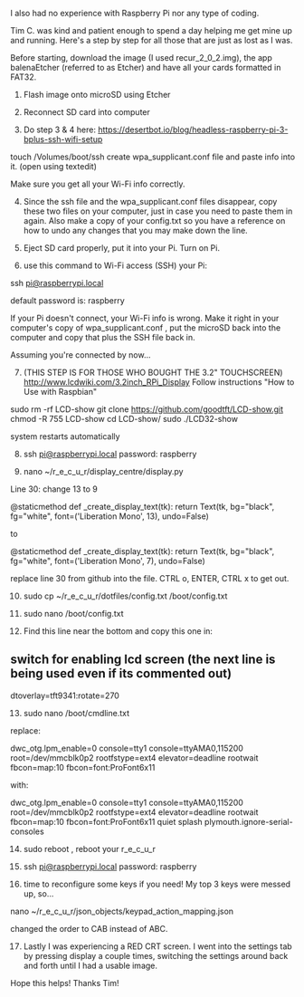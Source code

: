 I also had no experience with Raspberry Pi nor any type of coding. 

Tim C. was kind and patient enough to spend a day helping me get mine up and running. Here's a step by step for all those that are just as lost as I was.

Before starting, download the image (I used recur_2_0_2.img), the app balenaEtcher (referred to as Etcher) and have all your cards formatted in FAT32.

1. Flash image onto microSD using Etcher

2. Reconnect SD card into computer

3. Do step 3 & 4 here: https://desertbot.io/blog/headless-raspberry-pi-3-bplus-ssh-wifi-setup

touch /Volumes/boot/ssh
create wpa_supplicant.conf file and paste info into it. (open using textedit)

Make sure you get all your Wi-Fi info correctly.

4. Since the ssh file and the wpa_supplicant.conf files disappear, copy these two files on your computer, just in case you need to paste them in again. Also make a copy of your config.txt so you have a reference on how to undo any changes that you may make down the line. 

5. Eject SD card properly, put it into your Pi. Turn on Pi.

6. use this command to Wi-Fi access (SSH) your Pi:

ssh pi@raspberrypi.local

default password is: raspberry

If your Pi doesn't connect, your Wi-Fi info is wrong. Make it right in your computer's copy of wpa_supplicant.conf , put the microSD back into the computer and copy that plus the SSH file back in.

Assuming you're connected by now...

7. (THIS STEP IS FOR THOSE WHO BOUGHT THE 3.2" TOUCHSCREEN) 
http://www.lcdwiki.com/3.2inch_RPi_Display
Follow instructions "How to Use with Raspbian"

sudo rm -rf LCD-show
git clone https://github.com/goodtft/LCD-show.git
chmod -R 755 LCD-show
cd LCD-show/
sudo ./LCD32-show

system restarts automatically

8. ssh pi@raspberrypi.local
password: raspberry

9. nano ~/r_e_c_u_r/display_centre/display.py

Line 30: change 13 to 9

@staticmethod
    def _create_display_text(tk):
        return Text(tk, bg="black", fg="white", font=('Liberation Mono', 13), undo=False)

to

@staticmethod
    def _create_display_text(tk):
        return Text(tk, bg="black", fg="white", font=('Liberation Mono', 7), undo=False)

replace line 30 from github into the file. CTRL o, ENTER, CTRL x to get out.

10. sudo cp ~/r_e_c_u_r/dotfiles/config.txt /boot/config.txt

11. sudo nano /boot/config.txt

12. Find this line near the bottom and copy this one in:

## switch for enabling lcd screen (the next line is being used even if its commented out)
dtoverlay=tft9341:rotate=270

13. sudo nano /boot/cmdline.txt

replace:

dwc_otg.lpm_enable=0 console=tty1 console=ttyAMA0,115200 root=/dev/mmcblk0p2 rootfstype=ext4 elevator=deadline rootwait fbcon=map:10 fbcon=font:ProFont6x11

with:

dwc_otg.lpm_enable=0 console=tty1 console=ttyAMA0,115200 root=/dev/mmcblk0p2 rootfstype=ext4 elevator=deadline rootwait fbcon=map:10 fbcon=font:ProFont6x11 quiet splash plymouth.ignore-serial-consoles

14. sudo reboot , reboot your r_e_c_u_r

15. ssh pi@raspberrypi.local
password: raspberry

16. time to reconfigure some keys if you need! My top 3 keys were messed up, so...

nano ~/r_e_c_u_r/json_objects/keypad_action_mapping.json

changed the order to CAB instead of ABC.

17. Lastly I was experiencing a RED CRT screen. I went into the settings tab by pressing display a couple times, switching the settings around back and forth until I had a usable image.

Hope this helps! Thanks Tim!

